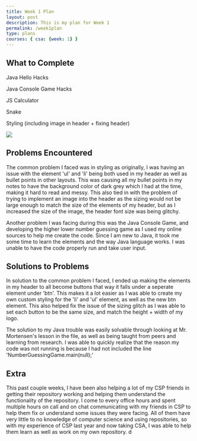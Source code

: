 ```yaml
---
title: Week 1 Plan
layout: post
description: This is my plan for Week 1
permalink: /week1plan
type: plans
courses: { csa: {week: 1} }
---
```


## What to Complete

Java Hello Hacks

Java Console Game Hacks

JS Calculator

Snake

Styling (including image in header + fixing header)

![](https://github.com/paravsalaniwal/firstrepo/assets/111609656/56bb5b2e-3060-4c28-b6d6-5ae476887486)


## Problems Encountered
The common problem I faced was in styling as originally, I was having an issue with the element 'ul' and 'li' being both used in my header as well as bullet points in other layouts. This was causing all my bullet points in my notes to have the background color of dark grey which I had at the time, making it hard to read and messy. This also tied in with the problem of trying to implement an image into the header as the sizing would not be large enough to match the size of the elements of my header, but as I increased the size of the image, the header font size was being glitchy.

Another problem I was facing during this was the Java Console Game, and developing the higher lower number guessing game as I used my online sources to help me create the code. Since I am new to Java, it took me some time to learn the elements and the way Java language works. I was unable to have the code properly run and take user input.

## Solutions to Problems
In solution to the common problem I faced, I ended up making the elements in my header to all become buttons that way it falls under a seperate element under 'btn'. This makes it a lot easier as I was able to create my own custom styling for the 'li' and 'ul' element, as well as the new btn element. This also helped fix the issue of the sizing glitch as I was able to set each button to be the same size, and match the height + width of my logo. 

The solution to my Java trouble was easily solvable through looking at Mr. Mortensen's lesson in the file, as well as being taught from peers and learning from research. I was able to quickly realize that the reason my code was not running is because I had not included the line 'NumberGuessingGame.main(null);' 

## Extra
This past couple weeks, I have been also helping a lot of my CSP friends in getting their repository working and helping them understand the functionality of the repository. I come to every office hours and spent multiple hours on call and on chat communicating with my friends in CSP to help them fix or understand some issues they were facing. All of them have very little to no knowledge of computer science and using repositories, so with my experience of CSP last year and now taking CSA, I was able to help them learn as well as work on my own repository. d